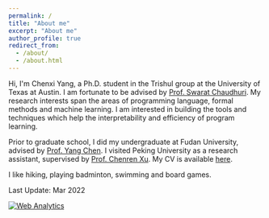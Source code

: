 ```yaml
---
permalink: /
title: "About me"
excerpt: "About me"
author_profile: true
redirect_from: 
  - /about/
  - /about.html
---
```


Hi, I'm Chenxi Yang, a Ph.D. student in the Trishul group at the University of Texas at Austin. I am fortunate to be advised by [Prof. Swarat Chaudhuri](http://www.cs.utexas.edu/~swarat/). My research interests span the areas of programming language, formal methods and machine learning. I am interested in building the tools and techniques which help the interpretability and efficiency of program learning. 

Prior to graduate school, I did my undergraduate at Fudan University, advised by [Prof. Yang Chen](https://chenyang03.wordpress.com/). I visited Peking University as a research assistant, supervised by [Prof. Chenren Xu](http://soar.group/chenren/). 
My CV is available [here](https://cxyang1997.github.io/files/CV_ChenxiYang.pdf).

I like hiking, playing badminton, swimming and board games.

Last Update: Mar 2022

<!-- Default Statcounter code for github hompage
https://cxyang1997.github.io/ -->
<script type="text/javascript">
var sc_project=12178457; 
var sc_invisible=1; 
var sc_security="0c3d84b6"; 
</script>
<script type="text/javascript"
src="https://www.statcounter.com/counter/counter.js"
async></script>
<noscript><div class="statcounter"><a title="Web Analytics"
href="https://statcounter.com/" target="_blank"><img
class="statcounter"
src="https://c.statcounter.com/12178457/0/0c3d84b6/1/"
alt="Web Analytics"></a></div></noscript>
<!-- End of Statcounter Code -->
